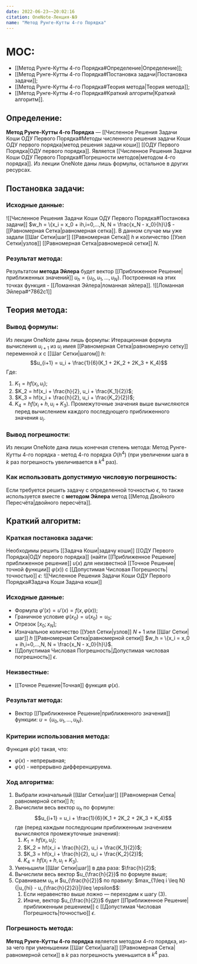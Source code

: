 ```yaml
---
date: 2022-06-23~~20:02:16
citation: OneNote-Лекция-№9
name: "Метод Рунге-Кутты 4-го Порядка"
---
```

# MOC:
- [[Метод Рунге-Кутты 4-го Порядка#Определение|Определение]];
- [[Метод Рунге-Кутты 4-го Порядка#Постановка задачи|Постановка задачи]];
- [[Метод Рунге-Кутты 4-го Порядка#Теория метода|Теория метода]];
- [[Метод Рунге-Кутты 4-го Порядка#Краткий алгоритм|Краткий алгоритм]].

## Определение:
**Метод Рунге-Кутты 4-го Порядка** — [[Численное Решения Задачи Коши ОДУ Первого Порядка#Методы численного решения задачи Коши ОДУ первого порядка|метод решения задачи коши]] [[ОДУ Первого Порядка|ОДУ первого порядка]].
Является [[Численное Решения Задачи Коши ОДУ Первого Порядка#Погрешности методов|методом 4-го порядка]].
Из лекции OneNote даны лишь формулы, остальное в других ресурсах.

## Постановка задачи:
### Исходные данные:
![[Численное Решения Задачи Коши ОДУ Первого Порядка#Постановка задачи]]
$w_h = \{x_i = x_0 + ih,i=0,...,N, N = \frac{x_N - x_0}{h}\}$ - [[Равномерная Сетка|равномерная сетка]].
В данном случае мы уже задали [[Шаг Сетки|шаг]] [[Равномерная Сетка]] $h$ и количество [[Узел Сетки|узлов]] [[Равномерная Сетка|равномерной сетки]] $N$.

### Результат метода:
Результатом **метода Эйлера** будет вектор [[Приближенное Решение|приближенных значений]] $u_h = \{u_0,u_1,...,u_N\}$.
Построенная на этих точках функция - [[Ломанная Эйлера|ломанная эйлера]].
![[Ломанная Эйлера#^7862c1]]

## Теория метода:
### Вывод формулы:
Из лекции OneNote даны лишь формулы:
Итерационная формула вычисления $u_{i+1}$ из $u_i$ имея [[Равномерная Сетка|равномерную сетку]] переменной $x$ с [[Шаг Сетки|шагом]] $h$:
$$u_{i+1} = u_i + \frac{1}{6}(K_1 + 2K_2 + 2K_3 + K_4)$$Где:
1) $K_1 = hf(x_i,u_i)$;
2) $K_2 = hf(x_i + \frac{h}{2}, u_i + \frac{K_1}{2})$;
3) $K_3 = hf(x_i + \frac{h}{2}, u_i + \frac{K_2}{2})$;
4) $K_4 = hf(x_i + h, u_i + K_3)$.
Промежуточные значения выше вычисляются перед вычислением каждого последующего приближенного значения $u_i$.

### Вывод погрешности:
Из лекции OneNote дана лишь конечная степень метода:
Метод Рунге-Кутты 4-го порядка - метод 4-го порядка $O(h^4)$ (при увеличении шага в $k$ раз погрешность увеличивается в $k^4$ раз).

### Как использовать допустимую числовую погрешность:
Если требуется решить задачу с определенной точностью $\epsilon$, то также используется вместе с **методом Эйлера** метод [[Метод Двойного Пересчёта|двойного пересчёта]].

## Краткий алгоритм:
### Краткая постановка задачи:
Необходимы решить [[Задача Коши|задачу коши]] [[ОДУ Первого Порядка|ОДУ первого порядка]] (найти [[Приближенное Решение|приближенное решение]] $u(x)$ для неизвестной [[Точное Решение|точной функции]] $\varphi(x)$) с [[Допустимая Числовая Погрешность|точностью]] $\epsilon$:
![[Численное Решения Задачи Коши ОДУ Первого Порядка#Задача Коши Задача коши]]

### Исходные данные:
- Формула $\varphi'(x) = u'(x) = f(x,\varphi(x))$;
- Граничное условие $\varphi(x_0) = u(x_0) = u_0$;
- Отрезок $[x_0;x_N]$;
- Изначальное количество [[Узел Сетки|узлов]] $N+1$ или [[Шаг Сетки|шаг]] $h$ [[Равномерная Сетка|равномерной сетки]] $w_h = \{x_i = x_0 + ih,i=0,...,N, N = \frac{x_N - x_0}{h}\}$.
- [[Допустимая Числовая Погрешность|Допустимая числовая погрешность]] $\epsilon$.

### Неизвестные:
- [[Точное Решение|Точная]] функция $\varphi(x)$.

### Результат метода:
- Вектор [[Приближенное Решение|приближенного значения]] функции: $u = \{u_0,u_1,...,u_N\}$.

### Критерии использования метода:
Функция $\varphi(x)$ такая, что:
- $\varphi(x)$ - непрерывная;
- $\varphi(x)$ - непрерывно дифференцируема.

### Ход алгоритма:
1) Выбрали изначальный [[Шаг Сетки|шаг]] [[Равномерная Сетка|равномерной сетки]] $h$;
2) Вычислили весь вектор $u_h$ по формуле: $$u_{i+1} = u_i + \frac{1}{6}(K_1 + 2K_2 + 2K_3 + K_4)$$где (перед каждым последующим приближенным значением вычисляются промежуточные значения):
	1) $K_1 = hf(x_i,u_i)$;
	2) $K_2 = hf(x_i + \frac{h}{2}, u_i + \frac{K_1}{2})$;
	3) $K_3 = hf(x_i + \frac{h}{2}, u_i + \frac{K_2}{2})$;
	4) $K_4 = hf(x_i + h, u_i + K_3)$.
3) Уменьшили [[Шаг Сетки|шаг]] в два раза: $\frac{h}{2}$;
4) Вычислили весь вектор $u_{\frac{h}{2}}$ по формуле выше;
5) Сравниваем $u_h$ и $u_{\frac{h}{2}}$ по правилу: $max_{1\leq i \leq N}{|u_{hi} - u_{\frac{h}{2}2i}|}\leq \epsilon$$:
	1) Если неравенство выше ложно — переходим к шагу $(3)$.
	2) Иначе, вектор $u_{\frac{h}{2}}$ будет [[Приближенное Решение|приближенным решением]] с [[Допустимая Числовая Погрешность|точностью]] $\epsilon$.

### Погрешность метода:
**Метод Рунге-Кутты 4-го порядка** является  методом $4$-го порядка, из-за чего при уменьшении [[Шаг Сетки|шага]] [[Равномерная Сетка|равномерной сетки]] в $k$ раз погрешность уменьшится в $k^4$ раз.

